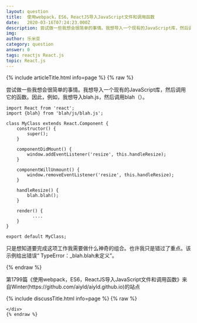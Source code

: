 ```yaml
---
layout: question
title:  使用webpack，ES6，ReactJS导入JavaScript文件和调用函数
date:   2020-03-16T07:24:23.000Z
description: 尝试做一些我想会很简单的事情。我想导入一个现有的JavaScript库，然后调用它的函数。因此，例如，我想导入blah.js，然后调用blah（）。i...
img: 
author: 乐米亚
category: question
answer: 0
tags: reactjs React.js
topic: React.js
---
```

<div class="article-root">
  <div class="article">
    {% include articleTitle.html info=page %}
    {% raw %}
    <div class="article-content"><p><font style="vertical-align: inherit;"><font style="vertical-align: inherit;">尝试做一些我想会很简单的事情。</font><font style="vertical-align: inherit;">我想导入一个现有的JavaScript库，然后调用它的函数。</font><font style="vertical-align: inherit;">因此，例如，我想导入blah.js，然后调用blah（）。</font></font></p>

<pre><code>import React from 'react';<font></font>
import {blah} from 'blah/js/blah.js';<font></font>
<font></font>
class MyClass extends React.Component {<font></font>
    constructor() {<font></font>
        super();<font></font>
    }<font></font>
<font></font>
    componentDidMount() {<font></font>
        window.addEventListener('resize', this.handleResize);<font></font>
    }<font></font>
<font></font>
    componentWillUnmount() {<font></font>
        window.removeEventListener('resize', this.handleResize);<font></font>
    }<font></font>
<font></font>
    handleResize() {<font></font>
        blah.blah();<font></font>
    }<font></font>
<font></font>
    render() {<font></font>
          ....<font></font>
    }<font></font>
}<font></font>
<font></font>
export default MyClass;<font></font>
</code></pre>

<p><font style="vertical-align: inherit;"><font style="vertical-align: inherit;">只是想知道要完成这项工作我需要做什么神奇的组合。</font><font style="vertical-align: inherit;">也许我只是错过了重点。</font><font style="vertical-align: inherit;">该示例给出错误“ TypeError：_blah.blah未定义”。</font></font></p></div>
    {% endraw %}
  </div>
  <p class="winter_mark">第1799篇《使用webpack，ES6，ReactJS导入JavaScript文件和调用函数》来自Winter(https://github.com/aiyld/aiyld.github.io)的站点</p>
  <div class="discuss-wrapper">
    {% include discussTitle.html info=page %}
    {% raw %}
    <div class="discuss-list">
    
    </div>
    {% endraw %}
  </div>
<div>
